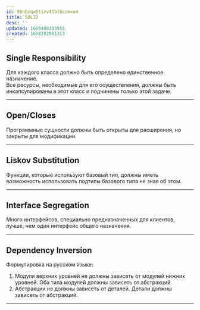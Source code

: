 ```yaml
---
id: 96nbzqw6tjvv43bl6csmxan
title: SOLID
desc: ''
updated: 1668498303955
created: 1668282061313
---
```


## Single Responsibility

Для каждого класса должно быть определено единственное назначение.    
Все ресурсы, необходимые для его осуществления, должны быть инкапсулированы в этот класс и подчинены только этой задаче.

___

## Open/Closes

Программные сущности должны быть открыты для расширения, но закрыты для модификации.

___

## Liskov Substitution

Функции, которые используют базовый тип, должны иметь возможность использовать подтипы базового типа не зная об этом.

___

## Interface Segregation

Много интерфейсов, специально предназначенных для клиентов, лучше, чем один интерфейс общего назначения.

___

## Dependency Inversion

Формулировка на русском языке:

1. Модули верхних уровней не должны зависеть от модулей нижних уровней. Оба типа модулей должны зависеть от абстракций.
2. Абстракции не должны зависеть от деталей. Детали должны зависеть от абстракций.

___